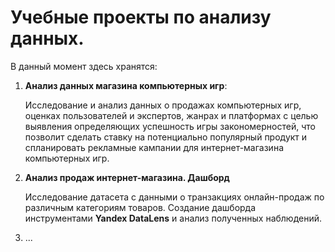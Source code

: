 # Учебные проекты по анализу данных. 

В данный момент здесь хранятся:

1. **Анализ данных магазина компьютерных игр**:
   
     Исследование и анализ данных о продажах компьютерных игр, оценках пользователей и экспертов, жанрах и платформах с целью выявления определяющих успешность игры закономерностей, что позволит сделать ставку на потенциально популярный продукт и спланировать рекламные кампании для интернет-магазина компьютерных игр.

2. **Анализ продаж интернет-магазина. Дашборд**

     Исследование датасета с данными о транзакциях онлайн-продаж по различным категориям товаров. Создание дашборда инструментами **Yandex DataLens** и анализ полученных наблюдений.

3. ...
